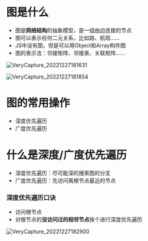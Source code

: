 # 图是什么

- 图是**网络结构**的抽象模型，是一组由边连接的节点
- 图可以表示任何二元关系，比如路、航班......
- JS中没有图，但是可以用Object和Array构件图
- 图的表示法：邻接矩阵、邻接表、关联矩阵......

![VeryCapture_20221227181631](https://user-images.githubusercontent.com/26371465/209651742-0536c42b-fcfb-4edb-8535-341e81dfc6a6.jpg)

![VeryCapture_20221227181854](https://user-images.githubusercontent.com/26371465/209651950-efd9b286-2199-4e0e-9cc3-02145253ff82.jpg)


# 图的常用操作

- 深度优先遍历
- 广度优先遍历


# 什么是深度/广度优先遍历

- 深度优先遍历：尽可能深的搜索图的分支
- 广度优先遍历：先访问离根节点最近的节点



### 深度优先遍历口诀

- 访问根节点
- 对根节点的**没访问过的相邻节点**挨个进行深度优先遍历

![VeryCapture_20221227182900](https://user-images.githubusercontent.com/26371465/209653245-3f8f5f1d-e5ee-48f4-b6e3-be3c4343adef.jpg)



